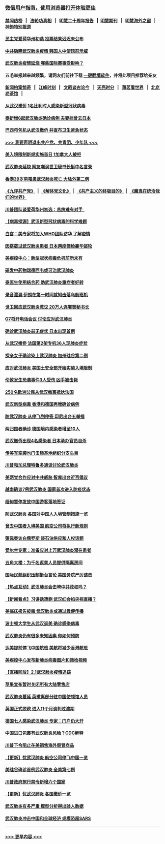 ### [微信用户指南，使用浏览器打开体验更佳](https://github.com/gfw-breaker/banned-news1/blob/master/indexes/wechat-guide.md?t=0)
#### [禁闻热榜](热点新闻.md?t=0)  &nbsp;&nbsp;|&nbsp;&nbsp; [法轮功真相](https://github.com/gfw-breaker/truth/blob/master/README.md?t=0) &nbsp;&nbsp;|&nbsp;&nbsp; [明慧二十周年报告](https://github.com/gfw-breaker/mh-reports/blob/master/README.md?t=0) &nbsp;&nbsp;|&nbsp;&nbsp;[明慧期刊](https://github.com/gfw-breaker/mh-qikan) &nbsp;&nbsp;|&nbsp;&nbsp; [明慧海外之窗](https://github.com/gfw-breaker/mh-news/blob/master/README.md?t=0) &nbsp;&nbsp;|&nbsp;&nbsp; [神韵特别报道](https://github.com/gfw-breaker/mh-news/blob/master/shenyun.md?t=0)
#### [民主党爱荷华州初选 投票结果迟迟未公布](../pages/nsc418/n11844207.md?t=02050001) 
#### [中共隐瞒武汉肺炎疫情 韩国人中使馆前示威](../pages/nsc418/n11844084.md?t=02050001) 
#### [武汉肺炎疫情延烧 哪些国际赛事受影响？](../pages/nsc418/n11843958.md?t=02050001) 
#### 五毛举报越来越频繁，请网友们前往下载 [一键翻墙软件](https://github.com/gfw-breaker/ssr-accounts)，并将此项目推荐给亲友
#### [新闻拍案惊奇](https://github.com/gfw-breaker/banned-news1/blob/master/pages/link4.md) &nbsp;&nbsp;|&nbsp;&nbsp; [江峰时刻](https://github.com/gfw-breaker/banned-news1/blob/master/pages/link4.md) &nbsp;&nbsp;|&nbsp;&nbsp; [文昭谈古论今](https://github.com/gfw-breaker/banned-news1/blob/master/pages/link4.md) &nbsp;&nbsp;|&nbsp;&nbsp; [天亮时分](https://github.com/gfw-breaker/banned-news1/blob/master/pages/link4.md) &nbsp;&nbsp;|&nbsp;&nbsp; [萧茗看世界](https://github.com/gfw-breaker/banned-news1/blob/master/pages/link4.md) &nbsp;&nbsp;|&nbsp;&nbsp; [北京老茶馆](https://github.com/gfw-breaker/banned-news1/blob/master/pages/link4.md) &nbsp;&nbsp;|&nbsp;&nbsp; 
#### [从武汉撤侨 1名比利时人感染新型冠状病毒](../pages/nsc418/n11843977.md?t=02050001) 
#### [泰新增6起武汉肺炎确诊病例 夫妻档曾去日本](../pages/nsc418/n11843900.md?t=02050001) 
#### [巴西将包机从武汉撤侨 并宣布卫生紧急状态](../pages/nsc418/n11843418.md?t=02050001) 
#### [>>> 我要声明退出共产党、共青团、少年队 <<<](https://github.com/begood0513/goodnews/blob/master/quit/letter.md) 
#### [美入境限制新规实施首日 1加拿大人被拒](../pages/nsc418/n11843058.md?t=02050001) 
#### [武汉肺炎延烧 网友嘲讽世卫秘书长挺中名言录](../pages/nsc418/n11843056.md?t=02050001) 
#### [香港39岁男罹患武汉肺炎死亡 大陆外第二例](../pages/nsc418/n11843026.md?t=02050001) 
#### [《九评共产党》](https://github.com/begood0513/9ping.md/blob/master/README.md) &nbsp;|&nbsp; [《解体党文化》](../../../../jtdwh.md/blob/master/README.md)  &nbsp;|&nbsp; [《共产主义的终极目的》](../../../../gczydzjmd.md/blob/master/README.md) &nbsp;|&nbsp; [《魔鬼在统治我们的世界》](../../../../mgztzwmdsj.md/blob/master/README.md) 
#### [川普团队谈爱荷华州初选：总统难有对手  ](../pages/nsc418/n11842867.md?t=02050001) 
#### [【病毒探源】武汉新型冠状病毒的科学难题](../pages/nsc418/n11842176.md?t=02050001) 
#### [白宫：美专家将加入WHO团队访华 了解疫情](../pages/nsc418/n11842198.md?t=02050001) 
#### [因搭载过武汉肺炎患者 日本两度筛检豪华邮轮](../pages/nsc418/n11842447.md?t=02050001) 
#### [美疾控中心：新型冠状病毒危机前所未有](../pages/nsc418/n11842406.md?t=02050001) 
#### [研发中药物瑞德西韦或可治武汉肺炎](../pages/nsc418/n11842100.md?t=02050001) 
#### [泰医生使用结合药 助武汉肺炎重症者好转](../pages/nsc418/n11842096.md?t=02050001) 
#### [录音泄漏 伊朗在第一时间就知击落乌航班机](../pages/nsc418/n11842002.md?t=02050001) 
#### [世卫回应武汉肺炎惹议 20万人连署罢秘书长](../pages/nsc418/n11841664.md?t=02050001) 
#### [G7将开电话会议 讨论应对武汉肺炎](../pages/nsc418/n11841658.md?t=02050001) 
#### [确诊武汉肺炎前无症状 日本出现首例](../pages/nsc418/n11841567.md?t=02050001) 
#### [从武汉撤侨 法国第2架专机36人现肺炎症状](../pages/nsc418/n11841382.md?t=02050001) 
#### [探亲女子确诊染上武汉肺炎 加州硅谷第二例](../pages/nsc418/n11839784.md?t=02050001) 
#### [应对武汉肺炎 美国土安全部开始实施入境限制](../pages/nsc418/n11839729.md?t=02050001) 
#### [伦敦发生恐袭事件3人受伤 凶手被击毙](../pages/nsc418/n11839442.md?t=02050001) 
#### [250名欧洲公民从武汉撤离抵达法国](../pages/nsc418/n11839438.md?t=02050001) 
#### [武汉新型病毒 香港和德国再增确诊病例](../pages/nsc418/n11839381.md?t=02050001) 
#### [防武汉肺炎 从停飞到停签 印尼出台五举措](../pages/nsc418/n11839282.md?t=02050001) 
#### [两归国者确诊 德国境内感染者增至10人](../pages/nsc418/n11839164.md?t=02050001) 
#### [武汉撤侨出现4名感染者 日本承办官员自杀](../pages/nsc418/n11839044.md?t=02050001) 
#### [传美军空袭也门击毙基地组织分支头目](../pages/nsc418/n11839210.md?t=02050001) 
#### [川普和加总理特鲁多通话讨论武汉肺炎](../pages/nsc418/n11839128.md?t=02050001) 
#### [美两党合作应对中共威胁 智库出台近百倡议](../pages/nsc418/n11838437.md?t=02050001) 
#### [越南确诊7例武汉肺炎 国家首次进入防疫状态](../pages/nsc418/n11838860.md?t=02050001) 
#### [缅甸暂停发放中国游客落地签证](../pages/nsc418/n11838730.md?t=02050001) 
#### [防武汉肺炎 各国对中国人入境管制措施一览](../pages/nsc418/n11838726.md?t=02050001) 
#### [曾去中国者入境美国 航空公司将执行新规则](../pages/nsc418/n11838375.md?t=02050001) 
#### [蓬佩奥访白俄罗斯 谈石油供应和人权话题](../pages/nsc418/n11838242.md?t=02050001) 
#### [爱尔兰专家：准备应对上万武汉肺炎潜在患者](../pages/nsc418/n11837978.md?t=02050001) 
#### [五角大楼：为千名返美人员提供隔离房间](../pages/nsc418/n11837831.md?t=02050001) 
#### [国际民航组织压制挺台言论 美国务院严厉谴责](../pages/nsc418/n11837791.md?t=02050001) 
#### [【热点互动】武汉肺炎会击垮中共政权吗？](../pages/nsc418/n11837779.md?t=02050001) 
#### [【新闻看点】习讲话遭删 武汉红会掐央视直播？](../pages/nsc418/n11837573.md?t=02050001) 
#### [美临床报告披露 武汉肺炎或通过粪便传播](../pages/nsc418/n11837626.md?t=02050001) 
#### [波士顿大学生从武汉返美 确诊感染病毒](../pages/nsc418/n11837580.md?t=02050001) 
#### [武汉肺炎仍有很多未知因素 你如何预防](../pages/nsc418/n11837666.md?t=02050001) 
#### [达美提前停飞中国航班 美航将减少香港航班](../pages/nsc418/n11837649.md?t=02050001) 
#### [美疾控中心发布新肺炎病毒图片和筛检视频](../pages/nsc418/n11837491.md?t=02050001) 
#### [【直播回放】2.1武汉肺炎疫情追踪](../pages/nsc418/n11837232.md?t=02050001) 
#### [苹果宣布暂时关闭所有大陆零售店](../pages/nsc418/n11837097.md?t=02050001) 
#### [武汉肺炎蔓延 英撤离部分驻中国使领馆人员](../pages/nsc418/n11837061.md?t=02050001) 
#### [英国正式脱欧 进入11个月谈判过渡期](../pages/nsc418/n11836911.md?t=02050001) 
#### [德国七人感染武汉肺炎 专家：门户仍大开](../pages/nsc418/n11836344.md?t=02050001) 
#### [中国进口包裹有武汉肺炎风险？CDC解释](../pages/nsc418/n11836321.md?t=02050001) 
#### [川普下令阻止在美销售海外假冒商品](../pages/nsc418/n11836261.md?t=02050001) 
#### [【更新】忧武汉肺炎 航空公司停飞中国一览](../pages/nsc418/n11835931.md?t=02050001) 
#### [美硅谷确诊首例武汉肺炎 全美第七例](../pages/nsc418/n11836093.md?t=02050001) 
#### [川普政府旅行禁令新增六个国家](../pages/nsc418/n11836083.md?t=02050001) 
#### [【更新】忧武汉肺炎 各国撤侨一览](../pages/nsc418/n11835673.md?t=02050001) 
#### [武汉肺炎有多严重 模型分析得出骇人数据](../pages/nsc418/n11835829.md?t=02050001) 
#### [武汉肺炎冲击中国和全球经济 规模恐超SARS](../pages/nsc418/n11835652.md?t=02050001) 

----
#### [ >>> 更早内容 <<< ](../indexes/nsc418-earlier.md)
